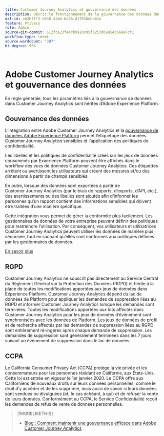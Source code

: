 ```yaml
---
title: Customer Journey Analytics et gouvernance des données
description: Décrit le fonctionnement de la gouvernance des données dans Customer Journey Analytics.
exl-id: ab2b7ff2-c638-4ab4-bc86-d1701bebcb1a
feature: Privacy
role: Admin
source-git-commit: 612fce23fe4cb9920c05f3253d69e543668a7cf1
workflow-type: tm+mt
source-wordcount: '387'
ht-degree: 96%

---
```


# Adobe Customer Journey Analytics et gouvernance des données

En règle générale, tous les paramètres liés à la gouvernance de données dans Customer Journey Analytics sont hérités d’Adobe Experience Platform.

## Gouvernance des données

L’intégration entre Adobe Customer Journey Analytics et la [gouvernance de données Adobe Experience Platform](https://experienceleague.adobe.com/docs/experience-platform/data-governance/home.html?lang=fr) permet l’étiquetage des données Customer Journey Analytics sensibles et l’application des politiques de confidentialité.

Les libellés et les politiques de confidentialité créés sur les jeux de données consommés par Experience Platform peuvent être affichés dans le workflow des vues de données Customer Journey Analytics. Ces étiquettes arrêtent ou avertissent les utilisateurs qui créent des mesures et/ou des dimensions à partir de champs sensibles.

En outre, lorsque des données sont exportées à partir de Customer Journey Analytics (par le biais de rapports, d’exports, d’API, etc.), des avertissements ou des libellés sont ajoutés afin d’informer les personnes qu’un rapport contient des informations sensibles qui doivent être traitées d’une manière spécifique.

Cette intégration vous permet de gérer la conformité plus facilement. Les gestionnaires de données de votre entreprise peuvent définir des politiques pour restreindre l’utilisation. Par conséquent, vos utilisateurs et utilisatrices Customer Journey Analytics peuvent utiliser les données de manière plus sécurisée, tout en sachant qu’elles sont conformes aux politiques définies par les gestionnaires de données.

[En savoir plus](/help/data-views/data-governance.md)

## RGPD

Customer Journey Analytics ne souscrit pas directement au Service Central du Règlement Général sur la Protection des Données (RGPD) et hérite à la place de toutes les modifications apportées aux jeux de données dans Experience Platform. Customer Journey Analytics dépend du lac de données de Platform pour appliquer les demandes de suppression liées au RGPD et informer Customer Journey Analytics lorsque les demandes sont terminées. Toutes les modifications apportées aux lots affectés dans Customer Journey Analytics pour les jeux de données d’événement sont synchronisées avec les données de Platform. Les jeux de données de profil et de recherche affectés par les demandes de suppression liées au RGPD sont entièrement ré-ingérés après chaque demande de suppression. Les demandes de suppression sont généralement terminées dans les 7 jours suivant un événement de suppression dans le lac de données.

## CCPA

Le California Consumer Privacy Act (CCPA) protège la vie privée et les consommateurs pour les personnes résidant en Californie, aux États-Unis. Cette loi est entrée en vigueur le 1er janvier 2020.
Le CCPA offre aux Californiens de nouveaux droits sur leurs données personnelles, comme le droit d’y accéder et de les supprimer, mais aussi de savoir si leurs données sont vendues ou divulguées (et, le cas échéant, à qui) et de refuser la vente de leurs données.
Conformément au CCPA, le Service Confidentialité reçoit les demandes de refus de vente de données personnelles.

>[!MORELIKETHIS]
>
>* [Blog : Comment maintenir une gouvernance efficace dans Adobe Customer Journey Analytics ](https://experienceleaguecommunities.adobe.com/t5/adobe-analytics-blogs/bg-p/adobe-analytics-blogs/page/4?profile.language=fr)

